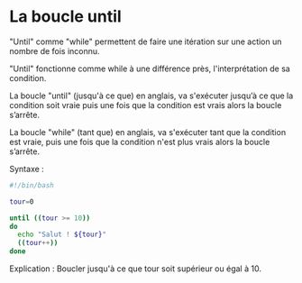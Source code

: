 # La boucle until

"Until" comme "while" permettent de faire une itération sur une action un nombre de fois inconnu.

"Until" fonctionne comme while à une différence près, l'interprétation de sa condition.

La boucle "until" (jusqu'à ce que) en anglais, va s'exécuter jusqu’à ce que la condition soit vraie puis une fois que la condition est vrais alors la boucle s’arrête.

La boucle "while" (tant que) en anglais, va s'exécuter tant que la condition est vraie, puis une fois que la condition n'est plus vrais alors la boucle s’arrête.

Syntaxe :

```bash
#!/bin/bash

tour=0

until ((tour >= 10))
do
  echo "Salut ! ${tour}"
  ((tour++))
done

```

Explication : Boucler jusqu'à ce que tour soit supérieur ou égal à 10.